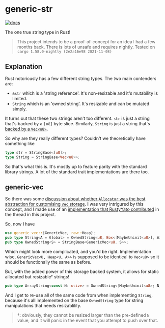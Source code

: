 # generic-str

[![docs](https://img.shields.io/docsrs/generic-str?style=flat-square)](https://docs.rs/generic-str/latest/generic_str/)

The one true string type in Rust!

> This project intends to be a proof-of-concept for an idea I had a few months back.
> There is lots of unsafe and requires nightly. Tested on `cargo 1.58.0-nightly (2e2a16e98 2021-11-08)`

## Explanation

Rust notoriously has a few different string types. The two main contenders are:

- `&str` which is a 'string reference'. It's non-resizable and it's mutability is limited.
- `String` which is an 'owned string'. It's resizable and can be mutated simply.

It turns out that these two strings aren't too different.
`str` is just a string that's backed by a `[u8]` byte slice.
Similarly, `String` is just a string that's [backed by a `Vec<u8>`](https://github.com/rust-lang/rust/blob/88e5ae2dd3/library/alloc/src/string.rs#L294-L296).

So why are they really different types? Couldn't we theoretically have something like

```rust
type str = StringBase<[u8]>;
type String = StringBase<Vec<u8>>;
```

So that's what this is. It's mostly up to feature parity with the standard library strings. A lot of the standard trait implementations are there too.

## generic-vec

So there was some [discussion about whether `Allocator` was the best abstraction for customising `Vec` storage](https://internals.rust-lang.org/t/is-custom-allocators-the-right-abstraction/13460).
I was very intrigured by this concept, and I made use of an [implementation that RustyYato contributed](https://github.com/RustyYato/generic-vec) in the thread in this project.

So, now I have

```rust
use generic_vec::{GenericVec, raw::Heap};
pub type String<A = Global> = OwnedString<u8, Box<[MaybeUninit<u8>], A>>;
pub type OwnedString<S> = StringBase<GenericVec<u8, S>>;
```

Which might look more complicated, and you'd be right. Implementation wise, `GenericVec<U, Heap<U, A>>` is supposed to be identical to `Vec<u8>` so it should be functionally the same as before.

But, with the added power of this storage backed system, it allows for static allocated but resizable† strings!

```rust
pub type ArrayString<const N: usize> = OwnedString<[MaybeUninit<u8>; N]>;
```

And I get to re-use all of the same code from when implementing `String`,
because it's all implemented on the base `OwnedString` type for string manipulations that needs resizablility.

> †: obviously, they cannot be resized larger than the pre-defined `N` value, and it will panic in the event that you attempt to push over that.
